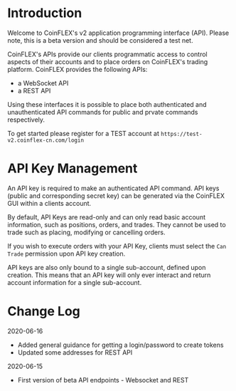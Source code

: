 # Introduction

Welcome to CoinFLEX's v2 application programming interface (API). Please note, this is a beta version and should be considered a test net.

CoinFLEX's APIs provide our clients programmatic access to control aspects of their accounts and to place orders on CoinFLEX's trading platform. CoinFLEX provides the following APIs:

* a WebSocket API
* a REST API

Using these interfaces it is possible to place both authenticated and unauthenticated API commands for public and prvate commands respectively.

To get started please register for a TEST account at `https://test-v2.coinflex-cn.com/login`


# API Key Management

An API key is required to make an authenticated API command.  API keys (public and corresponding secret key) can be generated via the CoinFLEX GUI within a clients account. 

By default, API Keys are read-only and can only read basic account information, such as positions, orders, and trades. They cannot be used to trade such as placing, modifying or cancelling orders.

If you wish to execute orders with your API Key, clients must select the `Can Trade` permission upon API key creation.

API keys are also only bound to a single sub-account, defined upon creation. This means that an API key will only ever interact and return account information for a single sub-account.


# Change Log

2020-06-16
- Added general guidance for getting a login/password to create tokens
- Updated some addresses for REST API

2020-06-15
- First version of beta API endpoints - Websocket and REST


